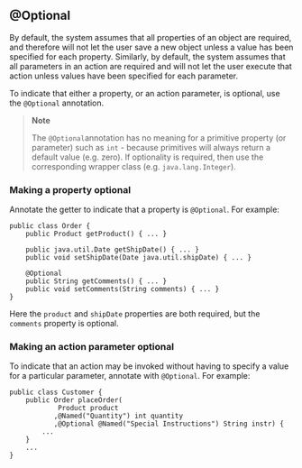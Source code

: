 @Optional
---------

By default, the system assumes that all properties of an object are
required, and therefore will not let the user save a new object unless a
value has been specified for each property. Similarly, by default, the
system assumes that all parameters in an action are required and will
not let the user execute that action unless values have been specified
for each parameter.

To indicate that either a property, or an action parameter, is optional,
use the `@Optional` annotation.

> **Note**
>
> The `@Optional`annotation has no meaning for a primitive property (or
> parameter) such as `int` - because primitives will always return a
> default value (e.g. zero). If optionality is required, then use the
> corresponding wrapper class (e.g. `java.lang.Integer`).

### Making a property optional

Annotate the getter to indicate that a property is `@Optional`. For
example:

    public class Order {
        public Product getProduct() { ... }
        
        public java.util.Date getShipDate() { ... }
        public void setShipDate(Date java.util.shipDate) { ... }

        @Optional
        public String getComments() { ... }
        public void setComments(String comments) { ... }
    }

Here the `product` and `shipDate` properties are both required, but the
`comments` property is optional.

### Making an action parameter optional

To indicate that an action may be invoked without having to specify a
value for a particular parameter, annotate with `@Optional`. For
example:

    public class Customer {
        public Order placeOrder(
                Product product
               ,@Named("Quantity") int quantity
               ,@Optional @Named("Special Instructions") String instr) {
            ...
        }
        ...
    }
